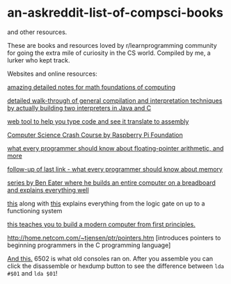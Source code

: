 # an-askreddit-list-of-compsci-books
and other resources.

These are books and resources loved by r/learnprogramming community for going the extra mile of curiosity in the CS world. Compiled by me, a lurker who kept track.

Websites and online resources:

[amazing detailed notes for math foundations of computing](https://people.eecs.berkeley.edu/~luca/cs103-14/index.html#notes)

[detailed walk-through of general compilation and interpretation techniques by actually building two interpreters in Java and C](https://craftinginterpreters.com/)

[web tool to help you type code and see it translate to assembly](https://godbolt.org/)

[Computer Science Crash Course by Raspberry Pi Foundation](https://www.youtube.com/playlist?list=PL8dPuuaLjXtNlUrzyH5r6jN9ulIgZBpdo)

[what every programmer should know about floating-pointer arithmetic, and more](https://docs.oracle.com/cd/E19957-01/806-3568/ncg_goldberg.html)

[follow-up of last link - what every programmer should know about memory](https://people.freebsd.org/~lstewart/articles/cpumemory.pdf)

[series by Ben Eater where he builds an entire computer on a breadboard and explains everything well](https://www.youtube.com/playlist?list=PLowKtXNTBypGqImE405J2565dvjafglHU)

[this](https://www.nand2tetris.org/) along with [this](http://nandgame.com/) explains everything from the logic gate on up to a functioning system

[this teaches you to build a modern computer from first principles.](https://www.coursera.org/learn/build-a-computer)

http://home.netcom.com/~tjensen/ptr/pointers.htm [introduces pointers to beginning programmers in the C programming language]

 [And this.](https://skilldrick.github.io/easy6502/) 6502 is what old consoles ran on. After you assemble you can click the disassemble or hexdump button to see the difference between `lda #$01` and `lda $01`!


